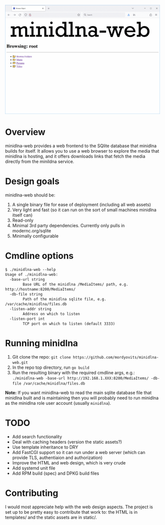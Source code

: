![Screenshot of minidlna-web](/minidlna-web%20screenshot.png)

# Overview
minidlna-web provides a web frontend to the SQlite database that minidlna builds for itself. It allows you to use a web browser to explore the media that minidlna is hosting, and it offers downloads links that fetch the media directly from the minildna service.

# Design goals
minidlna-web should be:
1) A single binary file for ease of deployment (including all web assets)
2) Very light and fast (so it can run on the sort of small machines minidlna itself can)
3) Read-only
4) Minimal 3rd party dependencies. Currently only pulls in modernc.org/sqlite
5) Minimally configurable

# Cmdline options
```
$ ./minidlna-web --help
Usage of ./minidlna-web:
  -base-url string
        Base URL of the minidlna /MediaItems/ path, e.g. http://hostname:8200/MediaItems/
  -db-file string
        Path of the minidlna sqlite file, e.g. /var/cache/minidlna/files.db
  -listen-addr string
        Address on which to listen
  -listen-port int
        TCP port on which to listen (default 3333)
```

# Running minidlna
1) Git clone the repo: `git clone https://github.com/mordyovits/minidlna-web.git`
2) In the repo top directory, run `go build`
3) Run the resulting binary with the required cmdline args, e.g.: `./minidlna-web -base-url http://192.168.1.XXX:8200/MediaItems/ -db-file /var/cache/minidlna/files.db`

**Note:** If you want minidlna-web to read the main sqlite database file that minidlna built and is maintaining then you will probably need to run minidlna as the minidlna role user account (usually `minidlna`).

# TODO
* Add search functionality
* Deal with caching headers (version the static assets?)
* Use template inheritance to DRY
* Add FastCGI support so it can run under a web server (which can provide TLS, authentiaion and authorization)
* Improve the HTML and web design, which is very crude
* Add systemd unit file
* Add RPM build (spec) and DPKG build files

# Contributing
I would most appreciate help with the web design aspects. The project is set up to be pretty easy to contribute that work to: the HTML is in templates/ and the static assets are in static/.



